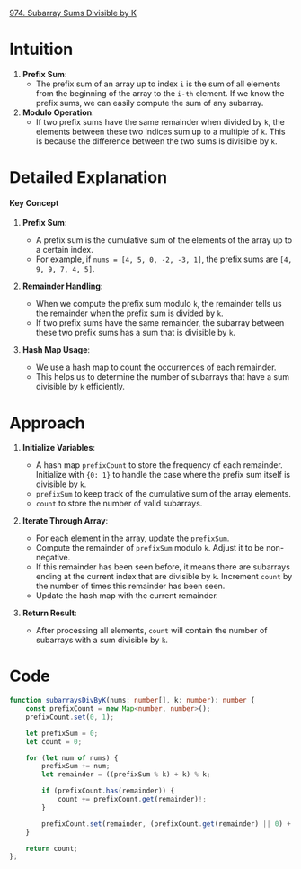 [974. Subarray Sums Divisible by K](https://leetcode.com/problems/subarray-sums-divisible-by-k/)

# Intuition

1. **Prefix Sum**:
    - The prefix sum of an array up to index `i` is the sum of all elements from the beginning of the array to the `i-th` element. If we know the prefix sums, we can easily compute the sum of any subarray.
2. **Modulo Operation**:
    - If two prefix sums have the same remainder when divided by `k`, the elements between these two indices sum up to a multiple of `k`. This is because the difference between the two sums is divisible by `k`.
# Detailed Explanation

#### Key Concept

1. **Prefix Sum**: 
   - A prefix sum is the cumulative sum of the elements of the array up to a certain index.
   - For example, if `nums = [4, 5, 0, -2, -3, 1]`, the prefix sums are `[4, 9, 9, 7, 4, 5]`.

2. **Remainder Handling**:
   - When we compute the prefix sum modulo `k`, the remainder tells us the remainder when the prefix sum is divided by `k`.
   - If two prefix sums have the same remainder, the subarray between these two prefix sums has a sum that is divisible by `k`.

3. **Hash Map Usage**:
   - We use a hash map to count the occurrences of each remainder.
   - This helps us to determine the number of subarrays that have a sum divisible by `k` efficiently.

# Approach

1. **Initialize Variables**:
   - A hash map `prefixCount` to store the frequency of each remainder. Initialize with `{0: 1}` to handle the case where the prefix sum itself is divisible by `k`.
   - `prefixSum` to keep track of the cumulative sum of the array elements.
   - `count` to store the number of valid subarrays.

2. **Iterate Through Array**:
   - For each element in the array, update the `prefixSum`.
   - Compute the remainder of `prefixSum` modulo `k`. Adjust it to be non-negative.
   - If this remainder has been seen before, it means there are subarrays ending at the current index that are divisible by `k`. Increment `count` by the number of times this remainder has been seen.
   - Update the hash map with the current remainder.

3. **Return Result**:
   - After processing all elements, `count` will contain the number of subarrays with a sum divisible by `k`.

# Code
```typescript
function subarraysDivByK(nums: number[], k: number): number {
    const prefixCount = new Map<number, number>();
    prefixCount.set(0, 1);

    let prefixSum = 0;
    let count = 0;

    for (let num of nums) {
        prefixSum += num;
        let remainder = ((prefixSum % k) + k) % k;

        if (prefixCount.has(remainder)) {
            count += prefixCount.get(remainder)!;
        }

        prefixCount.set(remainder, (prefixCount.get(remainder) || 0) + 1);
    }

    return count;
};

```
